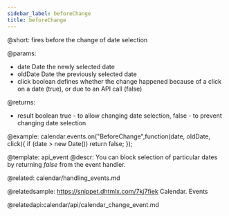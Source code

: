 ```yaml
---
sidebar_label: beforeChange
title: beforeChange
---          
```


@short:
fires before the change of date selection

@params:
- date  		Date    	the newly selected date
- oldDate  	 	Date    	the previously selected date
- click 		boolean 	defines whether the change happened because of a click on a date (true), or due to an API call (false)

@returns:
- result		boolean		true - to allow changing date selection, false - to prevent changing date selection

@example:
calendar.events.on("BeforeChange",function(date, oldDate, click){
	if (date > new Date())
    	return false;
});


@template: api_event
@descr:
You can block selection of particular dates by returning *false* from the event handler.

@related:
calendar/handling_events.md

@relatedsample:
https://snippet.dhtmlx.com/7kj7fiek	Calendar. Events

@relatedapi:calendar/api/calendar_change_event.md